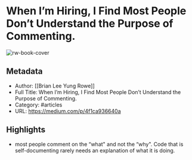 # When I’m Hiring, I Find Most People Don’t Understand the Purpose of Commenting.

![rw-book-cover](https://readwise-assets.s3.amazonaws.com/static/images/article3.5c705a01b476.png)

## Metadata
- Author: [[Brian Lee Yung Rowe]]
- Full Title: When I’m Hiring, I Find Most People Don’t Understand the Purpose of Commenting.
- Category: #articles
- URL: https://medium.com/p/4f1ca936640a

## Highlights
- most people comment on the “what" and not the “why". Code that is self-documenting rarely needs an explanation of what it is doing.
